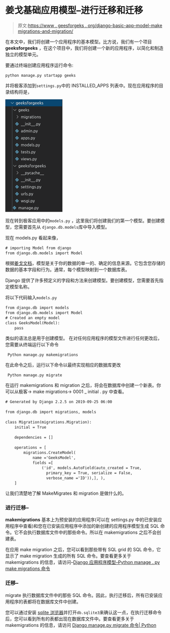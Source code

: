 # 姜戈基础应用模型–进行迁移和迁移

> 原文:[https://www . geesforgeks . org/django-basic-app-model-make migrations-and-migration/](https://www.geeksforgeeks.org/django-basic-app-model-makemigrations-and-migrate/)

在本文中，我们将创建一个应用程序的基本模型。比方说，我们有一个项目 **geeksforgeeks** ，在这个项目中，我们将创建一个新的应用程序，以简化和制造独立的模型单元。

要通过终端创建应用程序运行命令:

```
python manage.py startapp geeks
```

并将极客添加到`settings.py`中的 INSTALLED_APPS 列表中。现在应用程序的目录结构将是，

![Django-Basic-App-Model-Makemigrations-and-MigrateDjango-basic-app-structure-](img/1e6b65845a56b5719f1c2dd75710030b.png)

现在转到极客应用中的`models.py` ，这里我们将创建我们的第一个模型。要创建模型，您需要首先从 `django.db.models`库中导入模型。

现在 models.py 看起来像，

```
# importing Model from django
from django.db.models import Model
```

根据[姜戈文档](https://docs.djangoproject.com/en/2.2/topics/db/models/)，模型是关于你的数据的单一的、确定的信息来源。它包含您存储的数据的基本字段和行为。通常，每个模型映射到一个数据库表。

Django 提供了许多预定义的字段和方法来创建模型。要创建模型，您需要首先指定模型名称。

将以下代码输入`models.py`

```
from django.db import models
from django.db.models import Model
# Created an empty model 
class GeeksModel(Model):
    pass
```

类似的语法总是用于创建模型。
在对任何应用程序的模型文件进行任何更改后，您需要从终端运行以下命令

```
 Python manage.py makemigrations
```

在此命令之后，运行以下命令以最终实现相应的数据库更改

```
 Python manage.py migrate 
```

在运行 makemigrations 和 migration 之后，将会在数据库中创建一个新表。你可以从极客-> make migrations-> 0001 _ initial . py 中查看。

```
# Generated by Django 2.2.5 on 2019-09-25 06:00

from django.db import migrations, models

class Migration(migrations.Migration):
    initial = True

    dependencies = []

    operations = [
        migrations.CreateModel(
            name ='GeeksModel',
            fields =[
                ('id', models.AutoField(auto_created = True,
                  primary_key = True, serialize = False,
                  verbose_name ='ID')),], ),
    ]
```

让我们清楚地了解 MakeMigrates 和 migration 是做什么的。

### 进行迁移–

**makemigrations** 基本上为预安装的应用程序(可以在 settings.py 中的已安装应用程序中查看)和您在已安装应用程序中添加的新创建的应用程序模型生成 SQL 命令。它不会执行数据库文件中的那些命令。所以在 makemigrations 之后不会创建表。

在应用 make migration 之后，您可以看到那些带有 SQL grid 的 SQL 命令，它显示了 make migration 生成的所有 SQL 命令。要查看更多关于 makemigrations 的信息，请访问–[Django 应用程序模型–Python manage . py make migrations 命令](https://www.geeksforgeeks.org/django-app-model-python-manage-py-makemigrations-command/)

### 迁移–

migrate 执行数据库文件中的那些 SQL 命令。因此，执行迁移后，所有已安装应用程序的表都将在数据库文件中创建。

您可以通过安装 [sqlite 浏览器](http://sqlitebrowser.org/)并打开`db.sqlite3`来确认这一点，在执行迁移命令后，您可以看到所有的表都出现在数据库文件中。要查看更多关于 makemigrations 的信息，请访问 [Django manage.py migrate 命令| Python](https://www.geeksforgeeks.org/django-manage-py-migrate-command-python/)